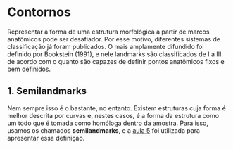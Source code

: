 # Contornos
Representar a forma de uma estrutura morfológica a partir de marcos anatômicos pode ser desafiador. Por esse motivo, diferentes sistemas de classificação já foram publicados. O mais amplamente difundido foi definido por Bookstein (1991), e nele landmarks são classificados de I a III de acordo com o quanto são capazes de definir pontos anatômicos fixos e bem definidos.  

## 1. Semilandmarks
Nem sempre isso é o bastante, no entanto. Existem estruturas cuja forma é melhor descrita por curvas e, nestes casos, é a forma da estrutura como um todo que é tomada como homóloga dentro da amostra. Para isso, usamos os chamados **semilandmarks**, e a [aula 5](Aula%205.pdf) foi utilizada para apresentar essa definição.
